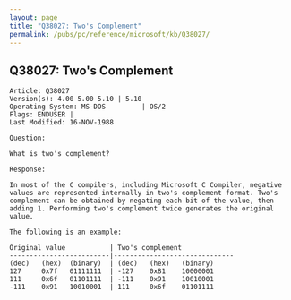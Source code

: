 ```yaml
---
layout: page
title: "Q38027: Two's Complement"
permalink: /pubs/pc/reference/microsoft/kb/Q38027/
---
```


## Q38027: Two's Complement

	Article: Q38027
	Version(s): 4.00 5.00 5.10 | 5.10
	Operating System: MS-DOS         | OS/2
	Flags: ENDUSER |
	Last Modified: 16-NOV-1988
	
	Question:
	
	What is two's complement?
	
	Response:
	
	In most of the C compilers, including Microsoft C Compiler, negative
	values are represented internally in two's complement format. Two's
	complement can be obtained by negating each bit of the value, then
	adding 1. Performing two's complement twice generates the original
	value.
	
	The following is an example:
	
	Original value           | Two's complement
	-------------------------|------------------------------
	(dec)   (hex)  (binary)  | (dec)   (hex)   (binary)
	127     0x7f   01111111  | -127    0x81    10000001
	111     0x6f   01101111  | -111    0x91    10010001
	-111    0x91   10010001  | 111     0x6f    01101111
